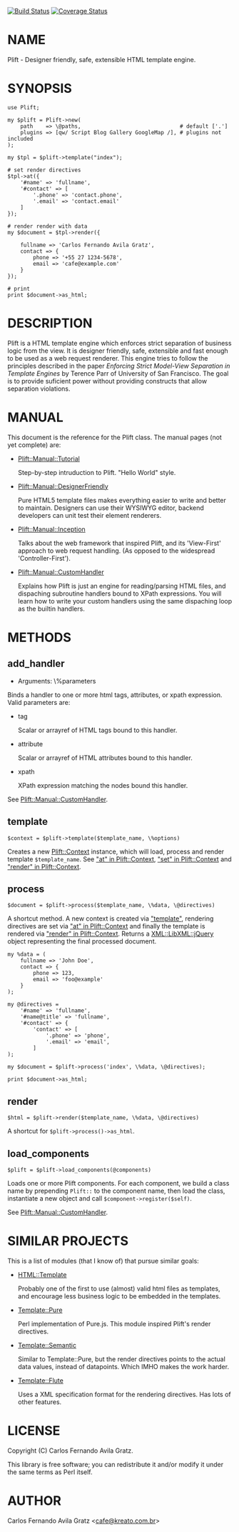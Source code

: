 [![Build Status](https://travis-ci.org/cafe01/template-plift.svg?branch=master)](https://travis-ci.org/cafe01/template-plift) [![Coverage Status](https://img.shields.io/coveralls/cafe01/template-plift/master.svg?style=flat)](https://coveralls.io/r/cafe01/template-plift?branch=master)
# NAME

Plift - Designer friendly, safe, extensible HTML template engine.

# SYNOPSIS

    use Plift;

    my $plift = Plift->new(
        path    => \@paths,                               # default ['.']
        plugins => [qw/ Script Blog Gallery GoogleMap /], # plugins not included
    );

    my $tpl = $plift->template("index");

    # set render directives
    $tpl->at({
        '#name' => 'fullname',
        '#contact' => [
            '.phone' => 'contact.phone',
            '.email' => 'contact.email'
        ]
    });

    # render render with data
    my $document = $tpl->render({

        fullname => 'Carlos Fernando Avila Gratz',
        contact => {
            phone => '+55 27 1234-5678',
            email => 'cafe@example.com'
        }
    });

    # print
    print $document->as_html;

# DESCRIPTION

Plift is a HTML template engine which enforces strict separation of business logic
from the view. It is designer friendly, safe, extensible and fast enough to
be used as a web request renderer. This engine tries to follow the principles
described in the paper _Enforcing Strict Model-View Separation in Template Engines_
by Terence Parr of University of San Francisco. The goal is to provide suficient
power without providing constructs that allow separation violations.

# MANUAL

This document is the reference for the Plift class. The manual pages (not yet
complete) are:

- [Plift::Manual::Tutorial](https://metacpan.org/pod/Plift::Manual::Tutorial)

    Step-by-step intruduction to Plift. "Hello World" style.

- [Plift::Manual::DesignerFriendly](https://metacpan.org/pod/Plift::Manual::DesignerFriendly)

    Pure HTML5 template files makes everything easier to write and better to maintain.
    Designers can use their WYSIWYG editor, backend developers can unit test their
    element renderers.

- [Plift::Manual::Inception](https://metacpan.org/pod/Plift::Manual::Inception)

    Talks about the web framework that inspired Plift, and its 'View-First'
    approach to web request handling. (As opposed to the widespread 'Controller-First').

- [Plift::Manual::CustomHandler](https://metacpan.org/pod/Plift::Manual::CustomHandler)

    Explains how Plift is just an engine for reading/parsing HTML files, and
    dispaching subroutine handlers bound to XPath expressions. You will learn how
    to write your custom handlers using the same dispaching loop as the builtin
    handlers.

# METHODS

## add\_handler

- Arguments: \\%parameters

Binds a handler to one or more html tags, attributes, or xpath expression.
Valid parameters are:

- tag

    Scalar or arrayref of HTML tags bound to this handler.

- attribute

    Scalar or arrayref of HTML attributes bound to this handler.

- xpath

    XPath expression matching the nodes bound this handler.

See [Plift::Manual::CustomHandler](https://metacpan.org/pod/Plift::Manual::CustomHandler).

## template

    $context = $plift->template($template_name, \%options)

Creates a new [Plift::Context](https://metacpan.org/pod/Plift::Context) instance, which will load, process and render
template `$template_name`. See ["at" in Plift::Context](https://metacpan.org/pod/Plift::Context#at), ["set" in Plift::Context](https://metacpan.org/pod/Plift::Context#set) and
["render" in Plift::Context](https://metacpan.org/pod/Plift::Context#render).

## process

    $document = $plift->process($template_name, \%data, \@directives)

A shortcut method.
A new context is created via  ["template"](#template), rendering directives are set via
["at" in Plift::Context](https://metacpan.org/pod/Plift::Context#at) and finally the template is rendered via ["render" in Plift::Context](https://metacpan.org/pod/Plift::Context#render).
Returns a [XML::LibXML::jQuery](https://metacpan.org/pod/XML::LibXML::jQuery) object representing the final processed document.

    my %data = (
        fullname => 'John Doe',
        contact => {
            phone => 123,
            email => 'foo@example'
        }
    );

    my @directives =
        '#name' => 'fullname',
        '#name@title' => 'fullname',
        '#contact' => {
            'contact' => [
                '.phone' => 'phone',
                '.email' => 'email',
            ]
    );

    my $document = $plift->process('index', \%data, \@directives);

    print $document->as_html;

## render

    $html = $plift->render($template_name, \%data, \@directives)

A shortcut for `$plift->process()->as_html`.

## load\_components

    $plift = $plift->load_components(@components)

Loads one or more Plift components. For each component, we build a class name
by prepending `Plift::` to the component name, then load the class, instantiate
a new object and call `$component->register($self)`.

See [Plift::Manual::CustomHandler](https://metacpan.org/pod/Plift::Manual::CustomHandler).

# SIMILAR PROJECTS

This is a list of modules (that I know of) that pursue similar goals:

- [HTML::Template](https://metacpan.org/pod/HTML::Template)

    Probably one of the first to use (almost) valid html files as templates, and
    encourage less business logic to be embedded in the templates.

- [Template::Pure](https://metacpan.org/pod/Template::Pure)

    Perl implementation of Pure.js. This module inspired Plift's render directives.

- [Template::Semantic](https://metacpan.org/pod/Template::Semantic)

    Similar to Template::Pure, but the render directives points to the actual data
    values, instead of datapoints. Which IMHO makes the work harder.

- [Template::Flute](https://metacpan.org/pod/Template::Flute)

    Uses a XML specification format for the rendering directives. Has lots of other
    features.

# LICENSE

Copyright (C) Carlos Fernando Avila Gratz.

This library is free software; you can redistribute it and/or modify
it under the same terms as Perl itself.

# AUTHOR

Carlos Fernando Avila Gratz &lt;cafe@kreato.com.br>
